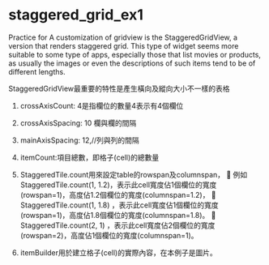 # staggered_grid_ex1
Practice for A customization of gridview is the StaggeredGridView, a version that renders staggered grid.
This type of widget seems more suitable to some type of apps,
especially those that list movies or products, as usually the images or even the descriptions of such items tend to be of different lengths.

StaggeredGridView最重要的特性是產生橫向及縱向大小不一樣的表格

1.	crossAxisCount: 4是指欄位的數量4表示有4個欄位
2.	crossAxisSpacing: 10 欄與欄的間隔
3.	mainAxisSpacing: 12,//列與列的間隔
4.	itemCount:項目總數，即格子(cell)的總數量
5.	StaggeredTile.count用來設定table的rowspan及columnspan，
    	例如StaggeredTile.count(1, 1.2)，表示此cell寬度佔1個欄位的寬度(rowspan=1)，高度佔1.2個欄位的寬度(columnspan=1.2)，
    	StaggeredTile.count(1, 1.8) ，表示此cell寬度佔1個欄位的寬度(rowspan=1)，高度佔1.8個欄位的寬度(columnspan=1.8)。
    	StaggeredTile.count(2, 1) ，表示此cell寬度佔2個欄位的寬度(rowspan=2)，高度佔1個欄位的寬度(columnspan=1)。

6.	itemBuilder用於建立格子(cell)的實際內容，在本例子是圖片。


